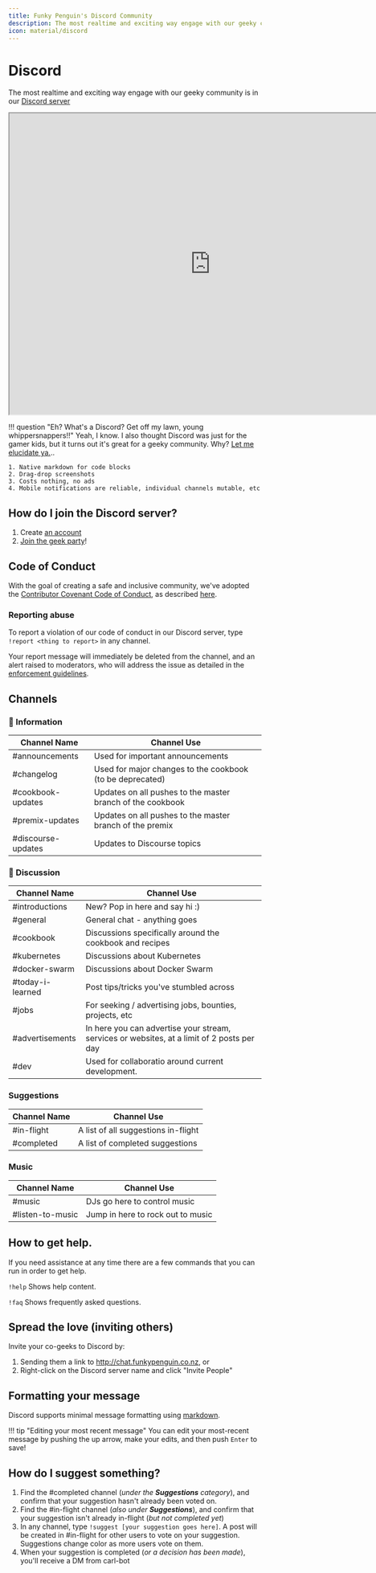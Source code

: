 ```yaml
---
title: Funky Penguin's Discord Community
description: The most realtime and exciting way engage with our geeky community is in our Discord server!
icon: material/discord
---
```

# Discord

The most realtime and exciting way engage with our geeky community is in our [Discord server](http://chat.funkypenguin.co.nz)

<!-- markdownlint-disable MD033 -->
<iframe src="https://e.widgetbot.io/channels/396055506072109067/456689991326760973" height="600" width="800"></iframe>

!!! question "Eh? What's a Discord? Get off my lawn, young whippersnappers!!"
    Yeah, I know. I also thought Discord was just for the gamer kids, but it turns out it's great for a geeky community. Why? [Let me elucidate ya.](https://www.youtube.com/watch?v=1qHoSWxVqtE)..

    1. Native markdown for code blocks
    2. Drag-drop screenshots
    3. Costs nothing, no ads
    4. Mobile notifications are reliable, individual channels mutable, etc

## How do I join the Discord server?

1. Create [an account](https://discordapp.com)
2. [Join the geek party](http://chat.funkypenguin.co.nz)!

## Code of Conduct

With the goal of creating a safe and inclusive community, we've adopted the [Contributor Covenant Code of Conduct](https://www.contributor-covenant.org/), as described [here](/community/code-of-conduct/).

### Reporting abuse

To report a violation of our code of conduct in our Discord server, type `!report <thing to report>` in any channel.

Your report message will immediately be deleted from the channel, and an alert raised to moderators, who will address the issue as detailed in the [enforcement guidelines](/community/code-of-conduct/#enforcement-guidelines).

## Channels

### 📔 Information

| Channel Name       | Channel Use                                                |
|--------------------|------------------------------------------------------------|
| #announcements     | Used for important announcements                           |
| #changelog         | Used for major changes to the cookbook (to be deprecated)  |
| #cookbook-updates  | Updates on all pushes to the master branch of the cookbook |
| #premix-updates    | Updates on all pushes to the master branch of the premix   |
| #discourse-updates | Updates to Discourse topics                                |

### 💬 Discussion

| Channel Name   | Channel Use                                              |
|----------------|----------------------------------------------------------|
| #introductions | New? Pop in here and say hi :)                           |
| #general       | General chat - anything goes                             |
| #cookbook      | Discussions specifically around the cookbook and recipes |
| #kubernetes    | Discussions about Kubernetes                             |
| #docker-swarm  | Discussions about Docker Swarm                           |
| #today-i-learned              | Post tips/tricks you've stumbled across
| #jobs            | For seeking / advertising jobs, bounties, projects, etc |
| #advertisements   | In here you can advertise your stream, services or websites, at a limit of 2 posts per day                           |
| #dev              | Used for collaboratio around current development.                                                    |

### Suggestions

| Channel Name | Channel Use                         |
|--------------|-------------------------------------|
| #in-flight   | A list of all suggestions in-flight |
| #completed   | A list of completed suggestions     |

### Music

| Channel Name     | Channel Use                       |
|------------------|-----------------------------------|
| #music           | DJs go here to control music      |
| #listen-to-music | Jump in here to rock out to music |

## How to get help.

If you need assistance at any time there are a few commands that you can run in order to get help.

`!help` Shows help content.

`!faq` Shows frequently asked questions.

## Spread the love (inviting others)

Invite your co-geeks to Discord by:

1. Sending them a link to <http://chat.funkypenguin.co.nz>, or
2. Right-click on the Discord server name and click "Invite People"

## Formatting your message

Discord supports minimal message formatting using [markdown](https://support.discord.com/hc/en-us/articles/210298617-Markdown-Text-101-Chat-Formatting-Bold-Italic-Underline-).

!!! tip "Editing your most recent message"
    You can edit your most-recent message by pushing the up arrow, make your edits, and then push `Enter` to save!

## How do I suggest something?

1. Find the #completed channel (*under the **Suggestions** category*), and confirm that your suggestion hasn't already been voted on.
2. Find the #in-flight channel (*also under **Suggestions***), and confirm that your suggestion isn't already in-flight (*but not completed yet*)
3. In any channel, type `!suggest [your suggestion goes here]`. A post will be created in #in-flight for other users to vote on your suggestion. Suggestions change color as more users vote on them.
4. When your suggestion is completed (*or a decision has been made*), you'll receive a DM from carl-bot
